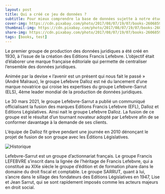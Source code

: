 ```yaml
---
layout: post
title: Qui a créé ce jeu de données ?
subtitle: Pour mieux comprendre la base de données sujette à notre étude, il s'agira d'abord de retracer l'histoire de Francis Lefebvre. 
cover-img: https://cdn.pixabay.com/photo/2017/08/07/19/07/books-2606859_960_720.jpg
thumbnail-img: https://cdn.pixabay.com/photo/2017/08/07/19/07/books-2606859_960_720.jpg
share-img: https://cdn.pixabay.com/photo/2017/08/07/19/07/books-2606859_960_720.jpg
tags: [books, test]
---
```


Le premier groupe de production des données juridiques a été créé en 1930, à l’issue de la création des Editions Francis Lefebvre. L’objectif était d’élaborer une marque française éditoriale qui permette de centraliser l’ensemble des données juridiques.

Animée par la devise « l’avenir est un présent qui nous fait le passé » (André Malraux), le groupe Lefebvre Dalloz est né du lancement d’une marque novatrice qui croise les expertises du groupe Lefebvre-Sarrut (ELS), 4ème leader mondial de la production de données juridiques.

Le 30 mars 2021, le groupe Lefebvre-Sarrut a publié un communiqué officialisant la fusion des marques Editions Francis Lefebvre (EFL), Dalloz et Editions Législatives. Ainsi nait le groupe Lefebvre Dalloz.
La fusion de ce groupe est le résultat d’un tournant novateur adopté par Lefebvre afin de se conformer davantage à la demande de ses clients.

L’équipe de Dalloz fit grève pendant une journée en 2010 dénonçant le projet de fusion de son groupe avec les Éditions Législatives.


![Historique](https://i.postimg.cc/rmVvs26r/Historique-F-Lefebvre.png)


Lefebvre-Sarrut est un groupe d’actionnariat français. Le groupe Francis LEFEBVRE s’inscrit dans la lignée de l’héritage de Francis Lefebvre, qui a constitué au XIXe siècle le groupe d’édition et de formation phare dans le domaine du droit fiscal et comptable. Le groupe SARRUT, quant à lui, s’ancre dans le sillage des fondateurs des Editions Législatives en 1947, Lise et Jean Sarrut, qui se sont rapidement imposés comme les acteurs majeurs en droit social.
